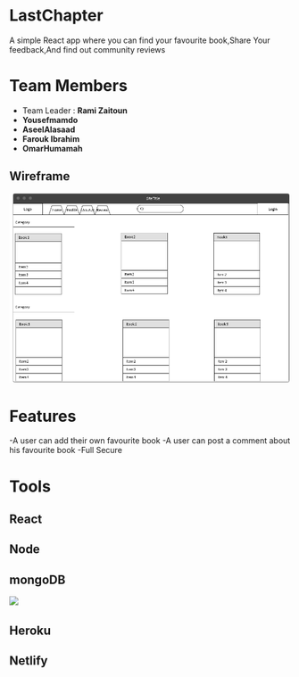 

# LastChapter
A simple React app where you can find your favourite book,Share Your feedback,And find out community reviews 

# Team Members 
- Team Leader : **Rami Zaitoun**
- **Yousefmamdo**
- **AseelAlasaad**
- **Farouk Ibrahim**
- **OmarHumamah**

## Wireframe
![](Frame.PNG)



# Features 
-A user can add their own favourite book
-A user can post a comment about his favourite book 
-Full Secure 


# Tools

## React
## Node 
## mongoDB
![](https://webassets.mongodb.com/_com_assets/cms/pause-resume-r0ukvlj9tt.png)

## Heroku
## Netlify


